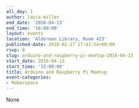 ```yaml
---
all_day: 1
author: laura-miller
end_date: '2016-04-13'
end_time: '16:00:00'
layout: events
location: 'Alderman Library, Room 423'
published-date: 2016-02-17 17:43:54+00:00
rsvp: 0
slug: arduino-and-raspberry-pi-meetup-2016-04-13
start_date: 2016-04-13
start_time: '15:00:00'
title: Arduino and Raspberry Pi Meetup
event-categories:
- Makerspace
---
```


None
